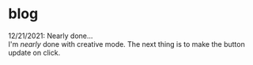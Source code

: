 # blog
12/21/2021: Nearly done...\
I'm *nearly* done with creative mode. The next thing is to make the button update on click.
